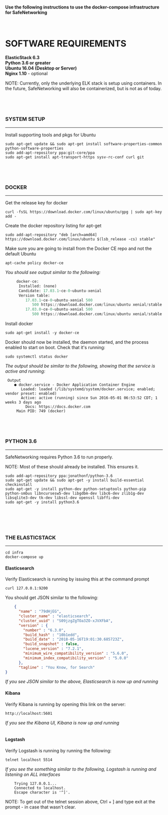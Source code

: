 #### Use the following instructions to use the docker-compose infrastructure for SafeNetworking
<br/>

# SOFTWARE REQUIREMENTS
**ElasticStack 6.3**  <br/>
**Python 3.6 or greater** <br/>
**Ubuntu 16.04 (Desktop or Server)** <br/>
**Nginx 1.10** - optional<br/>


NOTE: Currently, only the underlying ELK stack is setup using containers. In the future, SafeNetworking will also be containerized, but is not as of today. 
# 
<br/>

### SYSTEM SETUP 
***
Install supporting tools and pkgs for Ubuntu
```
sudo apt-get update && sudo apt-get install software-properties-common python-software-properties
sudo add-apt-repository ppa:git-core/ppa
sudo apt-get install apt-transport-https sysv-rc-conf curl git
```
# 
<br/>

### DOCKER
***
Get the release key for docker
```
curl -fsSL https://download.docker.com/linux/ubuntu/gpg | sudo apt-key add -
```

Create the docker repository listing for apt-get
```
sudo add-apt-repository "deb [arch=amd64] https://download.docker.com/linux/ubuntu $(lsb_release -cs) stable"
```

Make sure you are going to install from the Docker CE repo and not the default Ubuntu 
```
apt-cache policy docker-ce
```

*You should see output similar to the following:*
```python
     docker-ce:
      Installed: (none)
      Candidate: 17.03.1~ce-0~ubuntu-xenial
      Version table:
         17.03.1~ce-0~ubuntu-xenial 500
            500 https://download.docker.com/linux/ubuntu xenial/stable amd64 Packages
         17.03.0~ce-0~ubuntu-xenial 500
            500 https://download.docker.com/linux/ubuntu xenial/stable amd64 Packages
```

Install docker
```
sudo apt-get install -y docker-ce
```

Docker should now be installed, the daemon started, and the process enabled to start on boot. Check that it's running:
```
sudo systemctl status docker
```

*The output should be similar to the following, showing that the service is active and running:*
```
 Output
    ● docker.service - Docker Application Container Engine
       Loaded: loaded (/lib/systemd/system/docker.service; enabled; vendor preset: enabled)
       Active: active (running) since Sun 2016-05-01 06:53:52 CDT; 1 weeks 3 days ago
         Docs: https://docs.docker.com
     Main PID: 749 (docker)
```


# 
<br/>

### PYTHON 3.6
***
SafeNetworking requires Python 3.6 to run properly. 
<br/>

NOTE: Most of these should already be installed.  This ensures it.  
```
sudo add-apt-repository ppa:jonathonf/python-3.6
sudo apt-get update && sudo apt-get -y install build-essential checkinstall 
sudo apt-get -y install python-dev python-setuptools python-pip python-smbus libncursesw5-dev libgdbm-dev libc6-dev zlib1g-dev libsqlite3-dev tk-dev libssl-dev openssl libffi-dev 
sudo apt-get -y install python3.6
```
# 

</br></br>
### THE ELASTICSTACK
***
```
cd infra
docker-compose up
```
#### Elasticsearch
Verify Elasticsearch is running by issuing this at the command prompt
```
curl 127.0.0.1:9200
```
You should get JSON similar to the following:
```json
    {
      "name" : "79dHjEG",
      "cluster_name" : "elasticsearch",
      "cluster_uuid" : "S09jzgZgTOa3ZO-xJVXFbA",
      "version" : {
        "number" : "6.3.0",
        "build_hash" : "10b1edd",
        "build_date" : "2018-05-16T19:01:30.685723Z",
        "build_snapshot" : false,
        "lucene_version" : "7.2.1",
        "minimum_wire_compatibility_version" : "5.6.0",
        "minimum_index_compatibility_version" : "5.0.0"
      },
      "tagline" : "You Know, for Search"
}
```
*If you see JSON similar to the above, Elasticsearch is now up and running*

#### Kibana
Verify Kibana is running by opening this link on the server: 
```
http://localhost:5601
```
*If you see the Kibana UI, Kibana is now up and running*
</br>
</br>
#### Logstash
Verify Logstash is running by running the following: 
```
telnet localhost 5514
```
*If you see the something similar to the following, Logstash is running and listening on ALL interfaces*
```
    Trying 127.0.0.1...
    Connected to localhost.
    Escape character is '^]'.
```
NOTE: To get out of the telnet session above, Ctrl + ] and type exit at the prompt - in case that wasn't clear.

